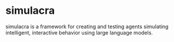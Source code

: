# simulacra
simulacra is a framework for creating and testing agents simulating intelligent, interactive behavior using large language models.
